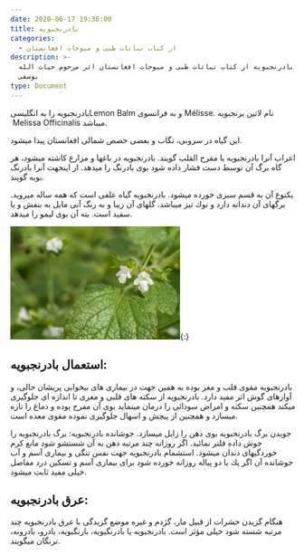 ```yaml
---
date: 2020-06-17 19:36:00
title: بادرنجبويه
categories:
  - از کتاب نباتات طبی و میوجات افغانستان
description: >-
  معرفی بادرنجبويه از کتاب نباتات طبی و میوجات افغانستان اثر مرحوم حیات الله
  یوسفی
type: Document
---
```


بادرنجبويه را به انگلیسیLemon Balm و به فرانسوی M&eacute;lisse. نام لاتین برنجبویه &nbsp;Melissa Officinalis میباشد.

اين گياه در سروبی، تگاب و بعضی حصص شمالی افغانستان پيدا ميشود.

اعراب آنرا بادرنجبويه يا مفرح القلب گويند. بادرنجبويه در باغها و مزارع كاشته ميشود، هر گاه برگ آن توسط دست فشار داده شود بوی بادرنگ را ميدهد. از اينجهت آنرا بادرنگ بويه گويند.

يكنوع آن به قسم سبزی خورده ميشود. بادرنجبويه گياه علفی است كه همه ساله ميرويد. برگهای آن دندانه دارد و نوك تيز ميباشد. گلهای آن زيبا و به رنگ آبی مايل به بنفش و يا سفيد است. بته آن بوی ليمو را ميدهد.

![](/uploads/badranjbuya.jpg){:}

## استعمال بادرنجبويه:

بادرنجبويه مقوی قلب و مغز بوده به همين جهت در بيماری های بيخوابی پريشان حالی، و آوازهای گوش اثر مفيد دارد. بادرنجبويه از سكته های قلبی و مغزی تا اندازه ای جلوگيری ميكند همچنين سكته و امراض سودائی را درمان مينمايد بوی آن مفرح بوده و دماغ را تازه ميسازد و همچنين از پيچش و اسهال جلوگيری نموده مقوی معده است.

جويدن برگ بادرنحبويه بوی دهن را زايل ميسازد. جوشانده بادرنجبويه: برگ بادرنجبويه را جوش داده فلتر نمائيد. اگر روزانه چند مرتبه دهن به آن شستشو شود مانع كرم خوردگيهای دندان میشود. استشمام بادرنجبويه جهت نفس تنگی و بيماری آسم و آب جوشانده آن اگر يك يا دو پياله روزانه خورده شود برای بيماری آسم و تسكين درد مفاصل خيلی مفيد ثابت ميشود.

## عرق بادرنجبويه:

هنگام گزيدن حشرات از قبيل مار، گژدم و غيره موضع گزيدگی با عرق بادرنجبويه چند مرتبه شسته شود خيلی مؤثر است. بادرنجبويه يا بادرنگبويه، بارنگبويه، بادرو، بادرونه، ترنگان ميگويند.
